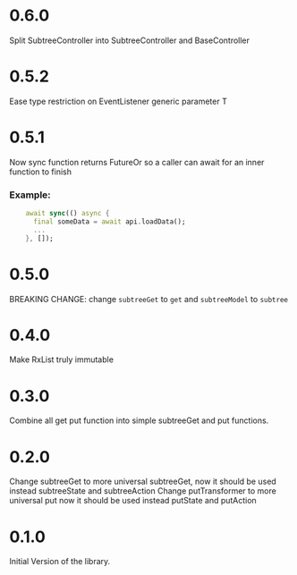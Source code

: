 # 0.6.0
Split SubtreeController into SubtreeController and BaseController

# 0.5.2
Ease type restriction on EventListener generic parameter T

# 0.5.1
Now sync function returns FutureOr<void> so a caller can await for an inner function to finish

### Example:
```dart
    await sync(() async {
      final someData = await api.loadData();
      ...
    }, []);
```

# 0.5.0

BREAKING CHANGE:
change `subtreeGet` to `get` and `subtreeModel` to `subtree`

# 0.4.0

Make RxList truly immutable

# 0.3.0

Combine all get put function into simple subtreeGet and put functions.

# 0.2.0

Change subtreeGet to more universal subtreeGet, now it should be used instead subtreeState and subtreeAction
Change putTransformer to more universal put now it should be used instead putState and putAction

# 0.1.0

Initial Version of the library.


